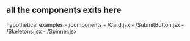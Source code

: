 ## all the components exits here 

hypothetical examples:-
 /components
    - /Card.jsx
    - /SubmitButton.jsx
    - /Skeletons.jsx
    - /Spinner.jsx
